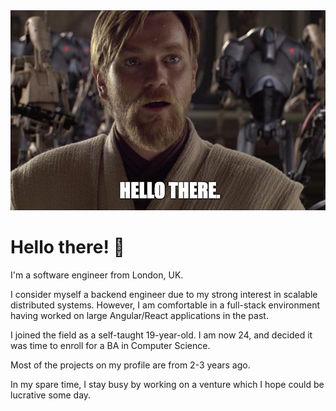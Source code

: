 <div align="center">
    <img alt="banner" src="./assets/hello-there.jpg" />
</div>

# Hello there! 👋

I'm a software engineer from London, UK. 

I consider myself a backend engineer due to my strong interest in scalable distributed systems.
However, I am comfortable in a full-stack environment having worked on large Angular/React applications in the past.

I joined the field as a self-taught 19-year-old. I am now 24, and decided it was time to enroll for a BA in Computer Science.

Most of the projects on my profile are from 2-3 years ago.

In my spare time, I stay busy by working on a venture which I hope could be lucrative some day. 
